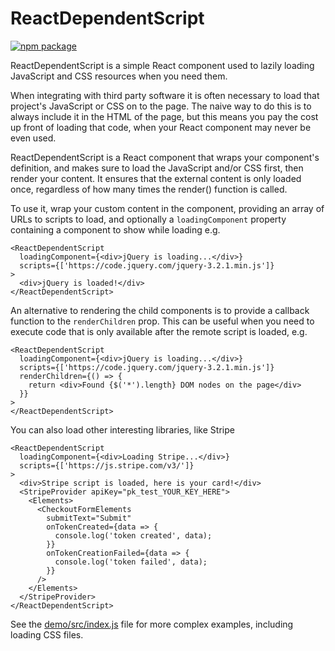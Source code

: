 # ReactDependentScript

[![npm package][npm-badge]][npm]

ReactDependentScript is a simple React component used to lazily loading JavaScript and CSS resources
when you need them.

When integrating with third party software it is often necessary to load that project's JavaScript
or CSS on to the page.  The naive way to do this is to always include it in the HTML of the page,
but this means you pay the cost up front of loading that code, when your React component may never
be even used.

ReactDependentScript is a React component that wraps your component's definition, and makes sure
to load the JavaScript and/or CSS first, then render your content.  It ensures that the external
content is only loaded once, regardless of how many times the render() function is called.

To use it, wrap your custom content in the component, providing an array of URLs to scripts
to load, and optionally a `loadingComponent` property containing a component to show while loading
e.g.

```JSX
<ReactDependentScript
  loadingComponent={<div>jQuery is loading...</div>}
  scripts={['https://code.jquery.com/jquery-3.2.1.min.js']}
>
  <div>jQuery is loaded!</div>
</ReactDependentScript>
```

An alternative to rendering the child components is to provide a callback function to the
`renderChildren` prop.  This can be useful when you need to execute code that is only available
after the remote script is loaded, e.g.

```JSX
<ReactDependentScript
  loadingComponent={<div>jQuery is loading...</div>}
  scripts={['https://code.jquery.com/jquery-3.2.1.min.js']}
  renderChildren={() => {
    return <div>Found {$('*').length} DOM nodes on the page</div>
  }}
>
</ReactDependentScript>
```

You can also load other interesting libraries, like Stripe

```JSX
<ReactDependentScript
  loadingComponent={<div>Loading Stripe...</div>}
  scripts={['https://js.stripe.com/v3/']}
>
  <div>Stripe script is loaded, here is your card!</div>
  <StripeProvider apiKey="pk_test_YOUR_KEY_HERE">
    <Elements>
      <CheckoutFormElements
        submitText="Submit"
        onTokenCreated={data => {
          console.log('token created', data);
        }}
        onTokenCreationFailed={data => {
          console.log('token failed', data);
        }}
      />
    </Elements>
  </StripeProvider>
</ReactDependentScript>
```

See the [demo/src/index.js](https://github.com/shaneosullivan/ReactDependentScript/blob/master/demo/src/index.js)
file for more complex examples, including loading CSS files.

[npm-badge]: https://img.shields.io/npm/v/npm-package.png?style=flat-square
[npm]: https://www.npmjs.org/package/npm-package
